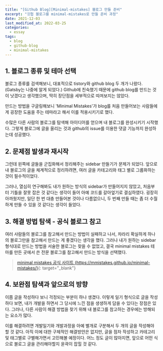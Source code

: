 ```yaml
---
title: "[Github Blog][Minimal-mistakes] 블로그 만들 준비"
excerpt: "깃헙 블로그를 minimal-mistakes로 만들 준비 과정"
date: 2021-12-03
last_modified_at: 2022-03-25
categories:
  - essay
tags:
  - blog
  - github-blog
  - minimal-mistakes
---
```


## 1. 블로그 종류 및 테마 선택

블로그 종류를 검색해보니, 대표적으로 tistory와 github blog 두 개가 나왔다. (Gatsby는 나중에 알게 되었다.) Github에 친숙했기 때문에 github blog를 만드는 것이 낫겠다고 생각했으며, 딱히 장단점을 세부적으로 따져보지는 않았다. 

만드는 방법을 구글링해보니 'Minimal Mistakes'가 blog를 처음 만들어보는 사람들에게 굉장한 도움을 주는 테마라고 해서 이를 적용시키기로 했다. 

수많은 다른 사람의 블로그를 탐색해 아이디어를 얻으며 내 블로그를 완성시키기 시작했다. 그렇게 블로그에 글을 올리는 것과 github의 issue를 이용한 댓글 기능까지 완성하는데 성공했다.

## 2. 문제점 발생과 재시작

그런데 왼쪽에 글들을 군집화해서 정리해주는 sidebar 만들기가 문제가 되었다. 앞으로 내 블로그의 글을 체계적으로 정리하려면, 여러 글을 카테고리와 태그 별로 그룹화하는 것이 필수적이었다. 

그러나, 열심히 연구해봐도 내가 원하는 방식의 sidebar가 만들어지지 않았고, 처음부터 기틀을 잘못 잡은 것 같다는 생각이 들어 아예 코드를 갈아엎기로 결심하였다. 굉장히 아까웠지만, 일단 한 번 대충 만들어본 것이나 다름없으니, 두 번째 만들 때는 좀 더 수월하게 만들 수 있을 것 같다는 생각이 들었다.

## 3. 해결 방법 탐색 - 공식 블로그 참고

여러 사람들의 블로그를 참고해서 만드는 방법이 실패하고 나서, 차라리 확실하게 하나의 블로그만을 참고해서 만드는 게 좋겠다는 생각을 했다. 그러나 내가 원하는 sidebar 형식대로 만드는 방법을 서술한 블로그는 찾을 수 없었고, 결국 minimal mistakes 테마를 만든 곳에서 쓴 전문 블로그를 참고해서 만드는 방식을 선택했다.

> [minimal mistakes 공식 사이트 (https://mmistakes.github.io/minimal-mistakes/)](https://mmistakes.github.io/minimal-mistakes/){: target="_blank"}

## 4. 보완점 탐색과 앞으로의 방향

이쯤 글을 작성하다 보니 걱정되는 부분이 하나 생겼다. 이렇게 일기 형식으로 글을 작성하다 보면, 내가 개발을 하면서 그 당시에 느낀 점을 생생하게 담을 수 있다는 장점은 있다. 그러나, 다른 사람이 해결 방법을 찾기 위해 내 블로그를 참고하는 경우에는 방해되는 요소가 많다. 

이를 해결하려면 개발일기와 개발과정을 아예 별개로 구분해서 두 개의 글을 작성해야 할 것 같다. 아직 이에 대한 구체적인 해결방안은 없지만, 글을 점차 작성하고 카테고리 및 태그별로 구별해가면서 고민해볼 예정이다. 어느 정도 글이 많아지면, 앞으로 어떤 식으로 블로그 글을 관리해야할지 윤곽이 잡힐 것 같다.
